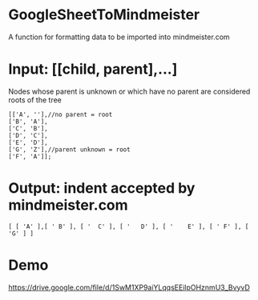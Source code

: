 # GoogleSheetToMindmeister
A function for formatting data to be imported into mindmeister.com

# Input: [[child, parent],...]
Nodes whose parent is unknown or which have no parent are considered roots of the tree
```
[['A', ''],//no parent = root
['B', 'A'],
['C', 'B'],
['D', 'C'],
['E', 'D'],
['G', 'Z'],//parent unknown = root
['F', 'A']];
```

# Output: indent accepted by mindmeister.com
`[ [ 'A' ],[ ' B' ], [ '  C' ], [ '   D' ], [ '    E' ], [ ' F' ], [ 'G' ] ]`

# Demo 
https://drive.google.com/file/d/1SwM1XP9aiYLqqsEEilpOHznmU3_BvyvD
